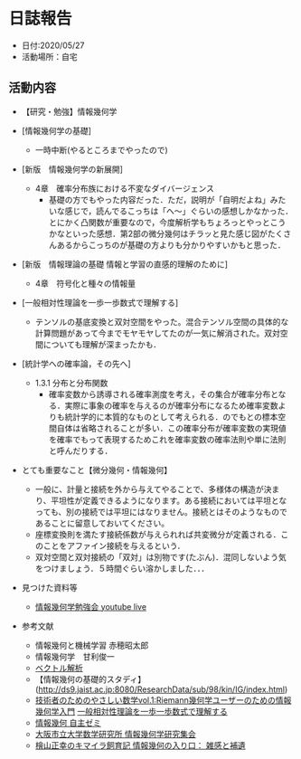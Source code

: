 # 日誌報告
- 日付:2020/05/27
- 活動場所：自宅

## 活動内容
- 【研究・勉強】情報幾何学
- [情報幾何学の基礎]
    - 一時中断(やるところまでやったので)
    
    
        
- [新版　情報幾何学の新展開]
    - 4章　確率分布族における不変なダイバージェンス
        - 基礎の方でもやった内容だった．ただ，説明が「自明だよね」みたいな感じで，読んでるこっちは「へ〜」ぐらいの感想しかなかった．とにかく凸関数が重要なので，今度解析学もちょろっとやっとこうかなといった感想．第2部の微分幾何はチラッと見た感じ図がたくさんあるからこっちのが基礎の方よりも分かりやすいかもと思った．
        
        
- [新版　情報理論の基礎 情報と学習の直感的理解のために]
    - 4章　符号化と種々の情報量
        
        
- [一般相対性理論を一歩一歩数式で理解する]
    - テンソルの基底変換と双対空間をやった。混合テンソル空間の具体的な計算問題があって今までモヤモヤしてたのが一気に解消された。双対空間についても理解が深まったかも．
    
- [統計学への確率論，その先へ]
    - 1.3.1 分布と分布関数
         - 確率変数から誘導される確率測度を考え，その集合が確率分布となる．実際に事象の確率を与えるのが確率分布になるため確率変数よりも統計学的に本質的なものとして考えられる．のでもとの標本空間自体は省略されることが多い．この確率分布が確率変数の実現値を確率でもって表現するためこれを確率変数の確率法則や単に法則と呼んだりする．

- とても重要なこと【微分幾何・情報幾何】
    - 一般に、計量と接続を外から与えてやることで、多様体の構造が決まり、平坦性が定義できるようになります。ある接続においては平坦となっても、別の接続では平坦にはなりません。接続とはそのようなものであることに留意しておいてください。
    - 座標変換則を満たす接続係数が与えられれば共変微分が定義される．このことをアファイン接続を与えるという．
    - 双対空間と双対接続の「双対」は別物です(たぶん)．混同しないよう気をつけましょう．５時間ぐらい溶かしました．．．

    
          
- 見つけた資料等
    - [情報幾何学勉強会 youtube live](https://www.youtube.com/watch?v=XvTUEH-RrOI)

- 参考文献
    - 情報幾何と機械学習 赤穂昭太郎
    - 情報幾何学　甘利俊一
    - [ベクトル解析](http://hooktail.org/misc/index.php?%A5%D9%A5%AF%A5%C8%A5%EB%B2%F2%C0%CF)
    - 【情報幾何の基礎的スタディ】(http://ds9.jaist.ac.jp:8080/ResearchData/sub/98/kin/IG/index.html)
    - [技術者のためのやさしい数学vol.1:Riemann幾何学ユーザーのための情報幾何学入門](https://books.google.co.jp/books/about/%E6%8A%80%E8%A1%93%E8%80%85%E3%81%AE%E3%81%9F%E3%82%81%E3%81%AE%E3%82%84%E3%81%95%E3%81%97%E3%81%84%E6%95%B0%E5%AD%A6.html?hl=ja&id=43yJDwAAQBAJ&redir_esc=y)
    [一般相対性理論を一歩一歩数式で理解する](https://www.amazon.co.jp/%E4%B8%80%E8%88%AC%E7%9B%B8%E5%AF%BE%E6%80%A7%E7%90%86%E8%AB%96%E3%82%92%E4%B8%80%E6%AD%A9%E4%B8%80%E6%AD%A9%E6%95%B0%E5%BC%8F%E3%81%A7%E7%90%86%E8%A7%A3%E3%81%99%E3%82%8B-%E7%9F%B3%E4%BA%95%E4%BF%8A%E5%85%A8-ebook/dp/B0734ZY9RL/ref=sr_1_1?__mk_ja_JP=%E3%82%AB%E3%82%BF%E3%82%AB%E3%83%8A&dchild=1&keywords=%E4%B8%80%E6%AD%A9%E4%B8%80%E6%AD%A9%E6%95%B0%E5%BC%8F%E3%81%A7%E7%90%86%E8%A7%A3%E3%81%99%E3%82%8B&qid=1589332683&sr=8-1)
    - [情報幾何 自主ゼミ](http://bayes.sigmath.es.osaka-u.ac.jp/ftanaka/T/802.html#ref_ig)
    - [大阪市立大学数学研究所 情報幾何学研究集会](http://matsuzoe.web.nitech.ac.jp/infogeo/infogeo_2009.html)
    - [檜山正幸のキマイラ飼育記 情報幾何の入り口： 雑感と補遺](https://m-hiyama.hatenablog.com/entry/2019/08/07/155730)
